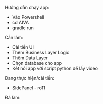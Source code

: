 Hướng dẫn chạy app:
 - Vào Powershell
 - cd AIVA
 - gradle run

Cần làm:
 - Cải tiến UI
 - Thêm Business Layer Logic
 - Thêm Data Layer
 - Chọn database cho app
 - Kết nối app với script python để lấy video

Đang thực hiện/cải tiến:
 - SidePanel - ro11

Đã làm:
